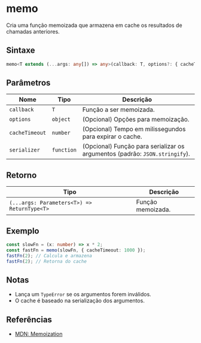 # memo

Cria uma função memoizada que armazena em cache os resultados de chamadas anteriores.

## Sintaxe
```typescript
memo<T extends (...args: any[]) => any>(callback: T, options?: { cacheTimeout?: number, serializer?: (args: Parameters<T>) => string }): (...args: Parameters<T>) => ReturnType<T>
```

## Parâmetros

| Nome         | Tipo      | Descrição                                                                 |
|--------------|-----------|---------------------------------------------------------------------------|
| `callback`   | `T`       | Função a ser memoizada.                                                  |
| `options`    | `object`  | (Opcional) Opções para memoização.                                       |
| `cacheTimeout`| `number` | (Opcional) Tempo em milissegundos para expirar o cache.                   |
| `serializer` | `function`| (Opcional) Função para serializar os argumentos (padrão: `JSON.stringify`).|

## Retorno

| Tipo                                 | Descrição            |
|--------------------------------------|----------------------|
| `(...args: Parameters<T>) => ReturnType<T>` | Função memoizada. |

## Exemplo
```typescript
const slowFn = (x: number) => x * 2;
const fastFn = memo(slowFn, { cacheTimeout: 1000 });
fastFn(2); // Calcula e armazena
fastFn(2); // Retorna do cache
```

## Notas
- Lança um `TypeError` se os argumentos forem inválidos.
- O cache é baseado na serialização dos argumentos.

## Referências
- [MDN: Memoization](https://developer.mozilla.org/pt-BR/docs/Glossary/Memoization)